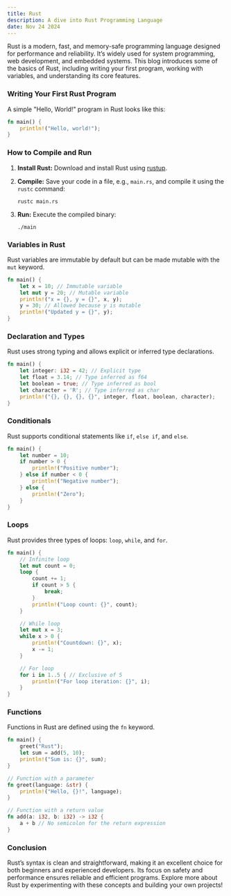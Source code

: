 ```yaml
---
title: Rust
description: A dive into Rust Programming Language
date: Nov 24 2024
---
```


Rust is a modern, fast, and memory-safe programming language designed for performance and reliability. It’s widely used for system programming, web development, and embedded systems. This blog introduces some of the basics of Rust, including writing your first program, working with variables, and understanding its core features.

### Writing Your First Rust Program

A simple "Hello, World!" program in Rust looks like this:

```rust
fn main() {
    println!("Hello, world!");
}
```

### How to Compile and Run

1. **Install Rust:** Download and install Rust using [rustup](https://rustup.rs).
2. **Compile:** Save your code in a file, e.g., `main.rs`, and compile it using the `rustc` command:

   ```
   rustc main.rs
   ```

3. **Run:** Execute the compiled binary:

   ```
   ./main
   ```

### Variables in Rust

Rust variables are immutable by default but can be made mutable with the `mut` keyword.

```rust
fn main() {
    let x = 10; // Immutable variable
    let mut y = 20; // Mutable variable
    println!("x = {}, y = {}", x, y);
    y = 30; // Allowed because y is mutable
    println!("Updated y = {}", y);
}
```

### Declaration and Types

Rust uses strong typing and allows explicit or inferred type declarations.

```rust
fn main() {
    let integer: i32 = 42; // Explicit type
    let float = 3.14; // Type inferred as f64
    let boolean = true; // Type inferred as bool
    let character = 'R'; // Type inferred as char
    println!("{}, {}, {}, {}", integer, float, boolean, character);
}
```

### Conditionals

Rust supports conditional statements like `if`, `else if`, and `else`.

```rust
fn main() {
    let number = 10;
    if number > 0 {
        println!("Positive number");
    } else if number < 0 {
        println!("Negative number");
    } else {
        println!("Zero");
    }
}
```

### Loops

Rust provides three types of loops: `loop`, `while`, and `for`.

```rust
fn main() {
    // Infinite loop
    let mut count = 0;
    loop {
        count += 1;
        if count > 5 {
            break;
        }
        println!("Loop count: {}", count);
    }

    // While loop
    let mut x = 3;
    while x > 0 {
        println!("Countdown: {}", x);
        x -= 1;
    }

    // For loop
    for i in 1..5 { // Exclusive of 5
        println!("For loop iteration: {}", i);
    }
}
```

### Functions

Functions in Rust are defined using the `fn` keyword.

```rust
fn main() {
    greet("Rust");
    let sum = add(5, 10);
    println!("Sum is: {}", sum);
}

// Function with a parameter
fn greet(language: &str) {
    println!("Hello, {}!", language);
}

// Function with a return value
fn add(a: i32, b: i32) -> i32 {
    a + b // No semicolon for the return expression
}
```

### Conclusion

Rust’s syntax is clean and straightforward, making it an excellent choice for both beginners and experienced developers. Its focus on safety and performance ensures reliable and efficient programs. Explore more about Rust by experimenting with these concepts and building your own projects!
